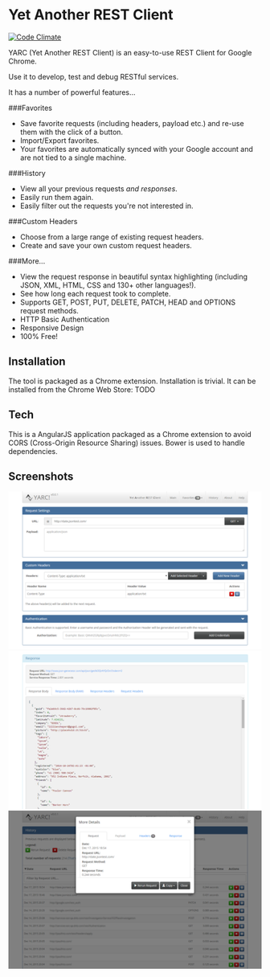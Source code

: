 # Yet Another REST Client
[![Code Climate](https://codeclimate.com/github/paulhitz/yet-another-rest-client/badges/gpa.svg)](https://codeclimate.com/github/paulhitz/yet-another-rest-client)

YARC (Yet Another REST Client) is an easy-to-use REST Client for Google Chrome.

Use it to develop, test and debug RESTful services.

It has a number of powerful features...

###Favorites
* Save favorite requests (including headers, payload etc.) and re-use them with the click of a button.
* Import/Export favorites.
* Your favorites are automatically synced with your Google account and are not tied to a single machine.

###History
* View all your previous requests *and responses*.
* Easily run them again.
* Easily filter out the requests you're not interested in.

###Custom Headers
* Choose from a large range of existing request headers.
* Create and save your own custom request headers.

###More...
* View the request response in beautiful syntax highlighting (including JSON, XML, HTML, CSS and 130+ other languages!).
* See how long each request took to complete.
* Supports GET, POST, PUT, DELETE, PATCH, HEAD and OPTIONS request methods.
* HTTP Basic Authentication
* Responsive Design
* 100% Free!


## Installation
The tool is packaged as a Chrome extension. Installation is trivial. It can be installed from the Chrome Web Store:  TODO

## Tech
This is a AngularJS application packaged as a Chrome extension to avoid CORS (Cross-Origin Resource Sharing) issues. Bower is used to handle dependencies.

## Screenshots
![Main Screenshot](/img/screenshots/screenshot_main.png)
![Response Screenshot](/img/screenshots/screenshot_response.png)
![History Screenshot](/img/screenshots/screenshot_history.png)
